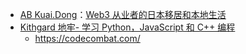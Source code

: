 - [AB Kuai.Dong](https://x.com/_FORAB)：[Web3 从业者的日本移居和本地生活](https://x.com/_FORAB/status/1957009918021808442)
- [Kithgard 地牢- 学习 Python，JavaScript 和 C++ 编程](https://koudashijie.com/)
	- https://codecombat.com/